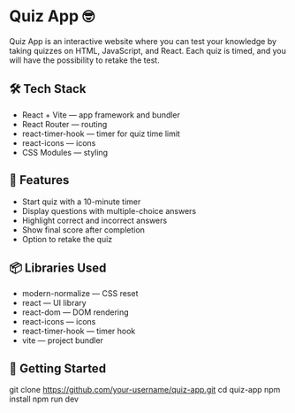 # Quiz App 🤓

Quiz App is an interactive website where you can test your knowledge by taking
quizzes on HTML, JavaScript, and React. Each quiz is timed, and you will have
the possibility to retake the test.

## 🛠 Tech Stack

- React + Vite — app framework and bundler
- React Router — routing
- react-timer-hook — timer for quiz time limit
- react-icons — icons
- CSS Modules — styling

## 🧩 Features

- Start quiz with a 10-minute timer
- Display questions with multiple-choice answers
- Highlight correct and incorrect answers
- Show final score after completion
- Option to retake the quiz

## 📦 Libraries Used

- modern-normalize — CSS reset
- react — UI library
- react-dom — DOM rendering
- react-icons — icons
- react-timer-hook — timer hook
- vite — project bundler

## 🚀 Getting Started

git clone https://github.com/your-username/quiz-app.git cd quiz-app npm install
npm run dev

